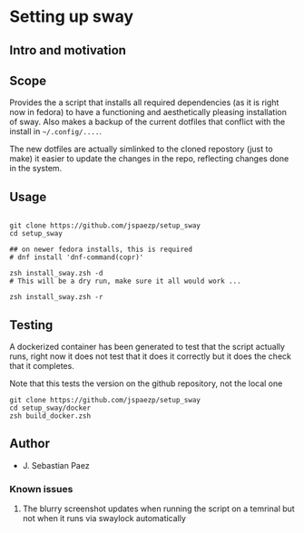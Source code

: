 
# Setting up sway

## Intro and motivation

## Scope

Provides the a script that installs all required dependencies (as it is right
now in fedora) to have a functioning and aesthetically pleasing installation
of sway. Also makes a backup of the current dotfiles that conflict with the
install in `~/.config/....`.

The new dotfiles are actually simlinked to the cloned repostory (just to make)
it easier to update the changes in the repo, reflecting changes done in the 
system.

## Usage

```

git clone https://github.com/jspaezp/setup_sway
cd setup_sway

## on newer fedora installs, this is required
# dnf install 'dnf-command(copr)'

zsh install_sway.zsh -d
# This will be a dry run, make sure it all would work ...

zsh install_sway.zsh -r
```

## Testing

A dockerized container  has been generated to test that the script actually 
runs, right now it does not test that it does it correctly but it does the
check that it completes.

Note that this tests the version on the github repository, not the local one

```
git clone https://github.com/jspaezp/setup_sway
cd setup_sway/docker
zsh build_docker.zsh
```

## Author

- J. Sebastian Paez

### Known issues

1. The blurry screenshot updates when running the script on a temrinal but
   not when it runs via swaylock automatically
